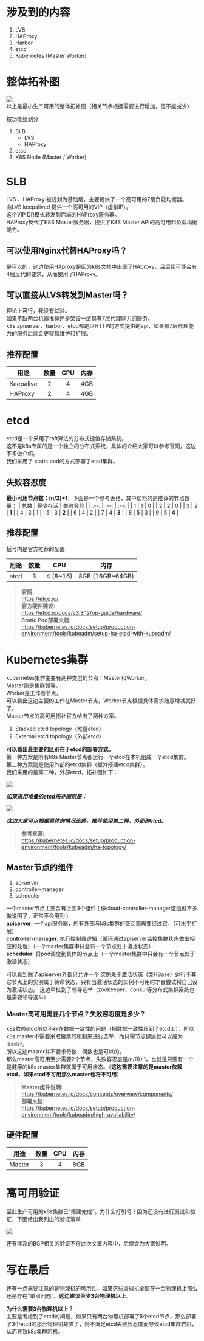# 涉及到的内容
1. LVS
2. HAProxy
3. Harbor
4. etcd
5. Kubernetes (Master Worker)

# 整体拓补图
![](https://ws1.sinaimg.cn/large/7ecacd23ly1g6nalv8ub6j20z80trq3p.jpg)
以上是最小生产可用的整体拓补图（相关节点根据需要进行增加，但不能减少）

按功能组划分
1. SLB
   - LVS
   - HAProxy
2. etcd
3. K8S Node (Master / Worker)

# SLB
LVS 、HAProxy 被规划为基础层，主要提供了一个高可用的7层负载均衡器。  
由LVS keepalived 提供一个高可用的VIP（虚拟IP）。  
这个VIP DR模式转发到后端的HAProxy服务器。  
HAProxy反代了K8S Master服务器，提供了K8S Master API的高可用和负载均衡能力。

## 可以使用Nginx代替HAProxy吗？
是可以的，这边使用HAproxy是因为k8s文档中出现了HAproxy，且后续可能会有4层反代的要求，从而使用了HAProxy。

## 可以直接从LVS转发到Master吗？
理论上可行，我没有试验。  
如果不缺两台机器推荐还是架设一层具有7层代理能力的服务。  
k8s apiserver、harbor、etcd都是以HTTP的方式提供的api，如果有7层代理能力的服务后续会更容易维护和扩展。

## 推荐配置
| 用途 | 数量 | CPU | 内存 |
| ----------- | :---: | :---: | :---: |
| Keepalive   |   2   |   4   |  4GB  |
| HAProxy     |   2   |   4   |  4GB  |

# etcd
etcd是一个采用了raft算法的分布式键值存储系统。  
这不是k8s专属的是一个独立的分布式系统，具体的介绍大家可以参考官网，这边不多做介绍。  
我们采用了 static pod的方式部署了etcd集群。

## 失败容忍度
**最小可用节点数：(n/2)+1**，下面是一个参考表格，其中加粗的是推荐的节点数量：
| 总数 | 最少存活 | 失败容忍 |
| :--: | :--: | :--: |
| 1 | 1 | 0 |
| 2 | 2 | 0 |
| 3 | 2 | **1** |
| 4 | 3 | 1 |
| 5 | 3 | **2** |
| 6 | 4 | 2 |
| 7 | 4 | **3** |
| 8 | 5 | 3 |
| 9 | 5 | **4** |

## 推荐配置
括号内是官方推荐的配置

| 用途 | 数量 | CPU | 内存 |
| ----------- | :---: | :---: | :---: |
| etcd   |   3   |   4 (8~16)   |  8GB (16GB~64GB)  |

> **官网:**  
> <https://etcd.io/>  
> **官方硬件建议:**  
> <https://etcd.io/docs/v3.3.12/op-guide/hardware/>  
> **Static Pod部署文档:**  
> <https://kubernetes.io/docs/setup/production-environment/tools/kubeadm/setup-ha-etcd-with-kubeadm/>  

# Kubernetes集群
kubernetes集群主要有两种类型的节点：Master和Worker。  
Master则是集群领导。  
Worker是工作者节点。  
可以看出这边主要的工作在Master节点，Worker节点根据具体需求随意增减就好了。  
Master节点的高可用拓补官方给出了两种方案。  
1. Stacked etcd topology（堆叠etcd）  
2. External etcd topology（外部etcd）  

**可以看出最主要的区别在于etcd的部署方式。**  
第一种方案是所有k8s Master节点都运行一个etcd在本机组成一个etcd集群。  
第二种方案则是使用外部的etcd集群（额外搭建etcd集群）。  
我们采用的是第二种，外部etcd，拓补图如下：

![](https://ws1.sinaimg.cn/large/7ecacd23ly1g6nck4sziij21yw1cugsm.jpg)

***如果采用堆叠的etcd拓补图则是：***

![](https://ws1.sinaimg.cn/large/7ecacd23ly1g6ncnb681tj21ye1a8458.jpg)

***这边大家可以根据具体的情况选择，推荐使用第二种，外部的etcd。***
> **参考来源:**  
> <https://kubernetes.io/docs/setup/production-environment/tools/kubeadm/ha-topology/>

## Master节点的组件
1. apiserver
2. controller-manager
3. scheduler

一个master节点主要含有上面3个组件 ( 像cloud-controller-manager这边就不多做说明了，正常不会用到 )  
**apiserver**: 一个api服务器，所有外部与k8s集群的交互都需要经过它。（可水平扩展）  
**controller-manager**: 执行控制器逻辑（循环通过apiserver监控集群状态做出相应的处理）（一个master集群中只会有一个节点处于激活状态）  
**scheduler**: 将pod调度到具体的节点上（一个master集群中只会有一个节点处于激活状态）  

可以看到除了apiserver外都只允许一个 实例处于激活状态（类HBase）运行于其它节点上的实例属于待命状态，只有当激活状态的实例不可用时才会尝试将自己设为激活状态。
这边牵扯到了领导选举（zookeeper、consul等分布式集群系统也是需要领导选举）

### Master高可用需要几个节点？失败容忍度是多少？
k8s依赖etcd所以不存在数据一致性的问题（把数据一致性压到了etcd上），所以k8s master不需要采取投票的机制来进行选举，而只需节点健康就可以成为leader。  
所以这边master并不要求奇数，偶数也是可以的。  
那么master高可用至少需要2个节点，失败容忍度是(n/0)+1，也就是只要有一个是健康的k8s master集群就属于可用状态。（**这边需要注意的是master依赖etcd，如果etcd不可用那么master也将不可用**）
> **Master组件说明:**  
> <https://kubernetes.io/docs/concepts/overview/components/>  
> **部署文档:**  
> <https://kubernetes.io/docs/setup/production-environment/tools/kubeadm/high-availability/>

## 硬件配置

| 用途 | 数量 | CPU | 内存 |
| :---------: | :---: | :---: | :---: |
| Master   |   3   |   4   |  8GB  |

# 高可用验证
至此生产可用的k8s集群已“搭建完成”。为什么打引号？因为还没有进行测试和验证，下面给出我列出的验证清单

![](https://img2018.cnblogs.com/blog/384997/201907/384997-20190731102423528-1086760041.png)

还有涉及的BGP相关的验证不在此次文章内容中，后续会为大家说明。

# 写在最后
还有一点需要注意的是物理机的可用性，如果这些虚拟机全部在一台物理机上那么还是存在“单点问题”。**这边建议至少3台物理机以上**。

**为什么需要3台物理机以上？**  
主要是考虑到了etcd的问题，如果只有两台物理机部署了5个etcd节点，那么部署了3个etcd的那台物理机故障了，则不满足etcd失败容忍度而导致etcd集群宕机，从而导致k8s集群宕机。
